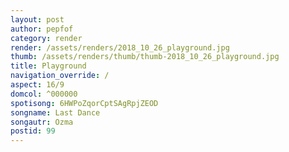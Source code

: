 ```yaml
---
layout: post
author: pepfof
category: render
render: /assets/renders/2018_10_26_playground.jpg
thumb: /assets/renders/thumb/thumb-2018_10_26_playground.jpg
title: Playground
navigation_override: /
aspect: 16/9
domcol: ^000000
spotisong: 6HWPoZqorCptSAgRpjZEOD
songname: Last Dance
songautr: Ozma
postid: 99
---
```


<!--USER BEGIN 1-->

<!--USER END 1-->

<!--more-->
<!--USER BEGIN 2-->

<!--USER END 2-->

